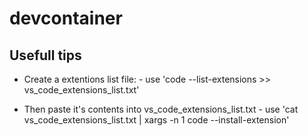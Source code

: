 # devcontainer

## Usefull tips

- Create a extentions list file:
        - use 'code --list-extensions >> vs_code_extensions_list.txt'

- Then paste it's contents into vs_code_extensions_list.txt
        - use 'cat vs_code_extensions_list.txt | xargs -n 1 code --install-extension'